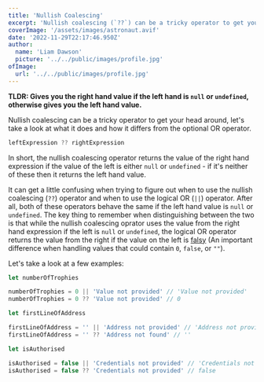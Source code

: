 ```yaml
---
title: 'Nullish Coalescing'
excerpt: 'Nullish coalescing (`??`) can be a tricky operator to get your head around, here I take a look at what it does and how it differs from the logical OR operator.'
coverImage: '/assets/images/astronaut.avif'
date: '2022-11-29T22:17:46.950Z'
author:
  name: 'Liam Dawson'
  picture: '../../public/images/profile.jpg'
ofImage:
  url: '../../public/images/profile.jpg'
---
```


**TLDR: Gives you the right hand value if the left hand is `null` or `undefined`, otherwise gives you the left hand value.**

Nullish coalescing can be a tricky operator to get your head around, let's take a look at what it does and how it differs from the optional OR operator.

```javascript
leftExpression ?? rightExpression
```

In short, the nullish coalescing operator returns the value of the right hand expression if the value of the left is either `null` or `undefined` - if it's neither of these then it returns the left hand value.

It can get a little confusing when trying to figure out when to use the nullish coalescing (`??`) operator and when to use the logical OR (`||`) operator. After all, both of these operators behave the same if the left hand value is `null` or `undefined`. The key thing to remember when distinguishing between the two is that while the nullish coalescing oprator uses the value from the right hand expression if the left is `null` or `undefined`, the logical OR operator returns the value from the right if the value on the left is [falsy](https://developer.mozilla.org/en-US/docs/Glossary/Falsy) (An important difference when handling values that could contain `0`, `false`, or `""`).

Let's take a look at a few examples:

```javascript
let numberOfTrophies

numberOfTrophies = 0 || 'Value not provided' // 'Value not provided'
numberOfTrophies = 0 ?? 'Value not provided' // 0

let firstLineOfAddress

firstLineOfAddress = '' || 'Address not provided' // 'Address not provided'
firstLineOfAddress = '' ?? 'Address not found' // ''

let isAuthorised

isAuthorised = false || 'Credentials not provided' // 'Credentials not provided'
isAuthorised = false ?? 'Credentials not provided' // false
```

